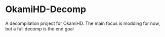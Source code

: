 # OkamiHD-Decomp
A decompilation project for OkamiHD. The main focus is modding for now, but a full decomp is the end goal
